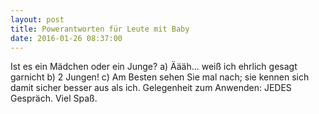 ```yaml
---
layout: post
title: Powerantworten für Leute mit Baby
date: 2016-01-26 08:37:00
---
```


Ist es ein Mädchen oder ein Junge?  a) Äääh... weiß ich ehrlich gesagt garnicht  b) 2 Jungen!  c) Am Besten sehen Sie mal nach; sie kennen sich damit sicher besser aus als ich.
  Gelegenheit zum Anwenden: JEDES Gespräch. Viel Spaß.  
